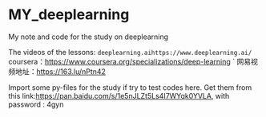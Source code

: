 # MY_deeplearning
My note and code for the study on deeplearning

The videos of the lessons:
` deeplearning.aihttps://www.deeplearning.ai/
` coursera：https://www.coursera.org/specializations/deep-learning
` 网易视频地址：https://163.lu/nPtn42


Import some py-files for the study if try to test codes here. Get them from this link:https://pan.baidu.com/s/1e5nJLZt5Ls4I7WYqk0YVLA, with password : 4gyn

